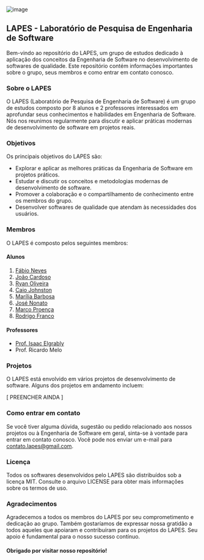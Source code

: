 ![image](https://github.com/LAPES-Engenharia-de-Software/.github/assets/67487494/fadba69b-3f2f-440d-a695-77b756033884)
## LAPES - Laboratório de Pesquisa de Engenharia de Software

Bem-vindo ao repositório do LAPES, um grupo de estudos dedicado à aplicação dos conceitos da Engenharia de Software no desenvolvimento de softwares de qualidade. Este repositório contém informações importantes sobre o grupo, seus membros e como entrar em contato conosco.

### Sobre o LAPES
O LAPES (Laboratório de Pesquisa de Engenharia de Software) é um grupo de estudos composto por 8 alunos e 2 professores interessados em aprofundar seus conhecimentos e habilidades em Engenharia de Software. Nós nos reunimos regularmente para discutir e aplicar práticas modernas de desenvolvimento de software em projetos reais.

### Objetivos
Os principais objetivos do LAPES são:

- Explorar e aplicar as melhores práticas da Engenharia de Software em projetos práticos.
- Estudar e discutir os conceitos e metodologias modernas de desenvolvimento de software.
- Promover a colaboração e o compartilhamento de conhecimento entre os membros do grupo.
- Desenvolver softwares de qualidade que atendam às necessidades dos usuários.

### Membros
O LAPES é composto pelos seguintes membros:

#### Alunos
1. [Fábio Neves](https://github.com/FabioNeves00)
2. [João Cardoso](https://github.com/JoãoCardoso00)
3. [Ryan Oliveira](https://github.com/ryanolivrdev)
4. [Caio Johnston](https://github.com/CaioJohnston)
5. [Marília Barbosa](https://github.com/mariliabarbosa)
6. [José Nonato](https://github.com/Jose-Nonato)
7. [Marco Proença](https://github.com/Ninniet5670)
8. [Rodrigo Franco](https://github.com/RCFranco)

#### Professores
- [Prof. Isaac Elgrably](https://github.com/Elgrably)
- Prof. Ricardo Melo

### Projetos
O LAPES está envolvido em vários projetos de desenvolvimento de software. Alguns dos projetos em andamento incluem:

[ PREENCHER AINDA ] 

### Como entrar em contato
Se você tiver alguma dúvida, sugestão ou pedido relacionado aos nossos projetos ou à Engenharia de Software em geral, sinta-se à vontade para entrar em contato conosco. Você pode nos enviar um e-mail para contato.lapes@gmail.com.

### Licença
Todos os softwares desenvolvidos pelo LAPES são distribuídos sob a licença MIT. Consulte o arquivo LICENSE para obter mais informações sobre os termos de uso.

### Agradecimentos
Agradecemos a todos os membros do LAPES por seu comprometimento e dedicação ao grupo. Também gostaríamos de expressar nossa gratidão a todos aqueles que apoiaram e contribuíram para os projetos do LAPES. Seu apoio é fundamental para o nosso sucesso contínuo.

#### Obrigado por visitar nosso repositório!
